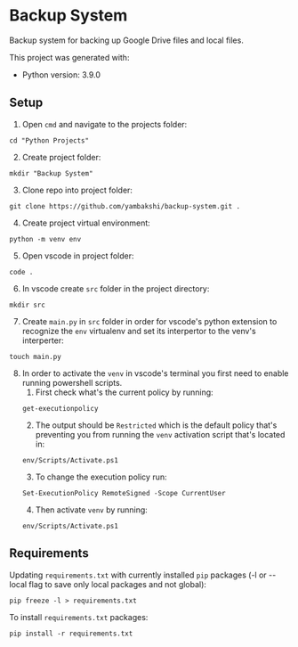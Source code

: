 # Backup System
Backup system for backing up Google Drive files and local files.

This project was generated with:
- Python version: 3.9.0

## Setup
1. Open `cmd` and navigate to the projects folder:
```
cd "Python Projects"
```

2. Create project folder:
```
mkdir "Backup System"
```

3. Clone repo into project folder:
```
git clone https://github.com/yambakshi/backup-system.git .
```

4. Create project virtual environment:
```
python -m venv env
```

5. Open vscode in project folder:
```
code .
```

6. In vscode create `src` folder in the project directory:
```
mkdir src
```

7. Create `main.py` in `src` folder in order for vscode's python extension to recognize the `env` virtualenv and set its interpertor to the venv's interperter:
```
touch main.py
```

8. In order to activate the `venv` in vscode's terminal you first need to enable running powershell scripts.
   1. First check what's the current policy by running:
   ```
   get-executionpolicy
   ```
   2. The output should be `Restricted` which is the default policy that's preventing you from running the `venv` activation script that's located in:
   ```    
   env/Scripts/Activate.ps1
   ```
   3. To change the execution policy run:
   ```
   Set-ExecutionPolicy RemoteSigned -Scope CurrentUser
   ```
   4. Then activate `venv` by running:
   ```
   env/Scripts/Activate.ps1
   ```

## Requirements
Updating `requirements.txt` with currently installed `pip` packages (-l or --local flag to save only local packages and not global):
```
pip freeze -l > requirements.txt
```

To install `requirements.txt` packages:
```
pip install -r requirements.txt
```